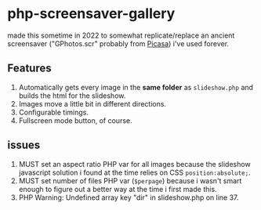 # php-screensaver-gallery
made this sometime in 2022 to somewhat replicate/replace an ancient screensaver ("GPhotos.scr" probably from [Picasa]([url](https://en.wikipedia.org/wiki/Picasa))) i've used forever.

## Features
1. Automatically gets every image in the **same folder** as `slideshow.php` and builds the html for the slideshow.
2. Images move a little bit in different directions.
3. Configurable timings.
4. Fullscreen mode button, of course.

## issues
1. MUST set an aspect ratio PHP var for all images because the slideshow javascript solution i found at the time relies on CSS `position:absolute;`.
2. MUST set number of files PHP var (`$perpage`) because i wasn't smart enough to figure out a better way at the time i first made this.
3. PHP Warning:  Undefined array key "dir" in slideshow.php on line 37.
